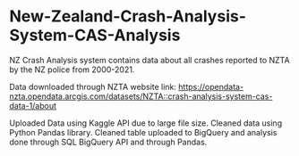 # New-Zealand-Crash-Analysis-System-CAS-Analysis
NZ Crash Analysis system contains data about all crashes reported to NZTA by the NZ police from 2000-2021.

Data downloaded through NZTA website
link: https://opendata-nzta.opendata.arcgis.com/datasets/NZTA::crash-analysis-system-cas-data-1/about

Uploaded Data using Kaggle API due to large file size.
Cleaned data using Python Pandas library. 
Cleaned table uploaded to BigQuery and analysis done through SQL BigQuery API and through Pandas.
